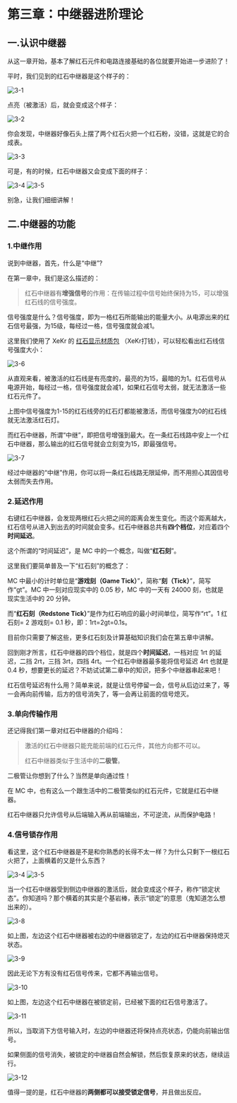# 第三章：中继器进阶理论

## 一.认识中继器

从这一章开始，基本了解红石元件和电路连接基础的各位就要开始进一步进阶了！

平时，我们见到的红石中继器是这个样子的：

![3-1](https://attachment.mcbbs.net/data/myattachment/forum/202309/22/164413xjkijms6k6shzls0.png)

点亮（被激活）后，就会变成这个样子：

![3-2](https://attachment.mcbbs.net/data/myattachment/forum/202309/22/164414dyk55zmgrmv4c8co.png)

你会发现，中继器好像石头上摆了两个红石火把一个红石粉，没错，这就是它的合成表。

![3-3](https://attachment.mcbbs.net/data/myattachment/forum/202309/22/164415v2pb9hhrff29hx9p.png)

可是，有的时候，红石中继器又会变成下面的样子：

![3-4](https://attachment.mcbbs.net/data/myattachment/forum/202309/22/164417kakaar7ai7rw4rk4.png)
![3-5](https://attachment.mcbbs.net/data/myattachment/forum/202309/22/164418rhlmxggyix7xm010.png)

别急，让我们细细讲解！

## 二.中继器的功能

### 1.中继作用


说到中继器，首先，什么是“中继”?

在第一章中，我们是这么描述的：

> 红石中继器有**增强信号**的作用：在传输过程中信号始终保持为15，可以增强红石线的信号强度。

信号强度是什么？信号强度，即为一格红石所能输出的能量大小。从电源出来的红石信号最强，为15级，每经过一格，信号强度就会减1。

这里我们使用了 XeKr 的 [红石显示材质包](https://www.mcbbs.net/thread-823957-1-1.html) （XeKr打钱），可以轻松看出红石线信号强度大小： 

![3-6](https://attachment.mcbbs.net/data/myattachment/forum/202309/22/164419pvxz9dghycphphy4.png)

从直观来看，被激活的红石线是有亮度的，最亮的为15，最暗的为1。红石信号从电源开始，每经过一格，信号强度就会减1，如果红石信号太弱，就无法激活一些红石元件了。

上图中信号强度为1-15的红石线旁的红石灯都能被激活，而信号强度为0的红石线就无法激活红石灯。


而红石中继器，所谓“中继”，即把信号增强到最大。在一条红石线路中安上一个红石中继器，那么输出的红石信号就会立刻变为15，即最强信号。

![3-7](https://attachment.mcbbs.net/data/myattachment/forum/202309/22/164420ja8eem2uu05bmw8u.png)

经过中继器的“中继”作用，你可以将一条红石线路无限延伸，而不用担心其因信号太弱而失去作用。

### 2.延迟作用

右键红石中继器，会发现两根红石火把之间的距离会发生变化。而这个距离越大，红石信号从进入到出去的时间就会变多。红石中继器总共有**四个档位**，对应着四个**时间延迟**。

这个所谓的“时间延迟”，是 MC 中的一个概念，叫做“**红石刻**”。

这里我们要简单普及一下“红石刻”的概念了：

MC 中最小的计时单位是“**游戏刻（Game Tick）**”，简称“**刻（Tick）**”，简写作“gt”。MC 中一刻对应现实中的 0.05 秒，MC 中的一天有 24000 刻，也就是现实生活中的 20 分钟。

而“**红石刻（Redstone Tick）**”是作为红石响应的最小时间单位，简写作“rt”。1 红石刻= 2 游戏刻= 0.1 秒，即：1rt=2gt=0.1s。

目前你只需要了解这些，更多红石刻及计算基础知识我们会在第五章中讲解。

回到刚才所言，红石中继器的四个档位，就是四个**时间延迟**，一档对应 1rt 的延迟，二挡 2rt，三挡 3rt，四挡 4rt。一个红石中继器最多能将信号延迟 4rt 也就是 0.4 秒，想要更长的延迟？不妨试试第二章中的知识，把多个中继器串起来吧！

红石信号延迟有什么用？简单来说，就是让信号停留一会，信号从后边过来了，等一会再向前传输，后方的信号消失了，等一会再让前面的信号熄灭。

### 3.单向传输作用

还记得我们第一章对红石中继器的介绍吗：

> 激活的红石中继器只能充能前端的红石元件，其他方向都不可以。
> 
> 红石中继器类似于生活中的**二极管**。

二极管让你想到了什么？当然是单向通过性！

在 MC 中，也有这么一个跟生活中的二极管类似的红石元件，它就是红石中继器。

红石中继器只允许信号从后端输入再从前端输出，不可逆流，从而保护电路！

### 4.信号锁存作用

看这里，这个红石中继器是不是和你熟悉的长得不太一样？为什么只剩下一根红石火把了，上面横着的又是什么东西？

![3-4](https://attachment.mcbbs.net/data/myattachment/forum/202309/22/164417kakaar7ai7rw4rk4.png)
![3-5](https://attachment.mcbbs.net/data/myattachment/forum/202309/22/164418rhlmxggyix7xm010.png)

当一个红石中继器受到侧边中继器的激活后，就会变成这个样子，称作“锁定状态”。你知道吗？那个横着的其实是个基岩棒，表示“锁定”的意思（鬼知道怎么想出来的）。

![3-8](https://attachment.mcbbs.net/data/myattachment/forum/202309/22/164421zh2gynhhyg3nyhnz.png)

如上图，左边这个红石中继器被右边的中继器锁定了，左边的红石中继器保持熄灭状态。

![3-9](https://attachment.mcbbs.net/data/myattachment/forum/202309/22/164422ekifzgnpn2nf6p6k.png)

因此无论下方有没有红石信号传来，它都不再输出信号。

![3-10](https://attachment.mcbbs.net/data/myattachment/forum/202309/22/164423y03uhz3at3tf3x3x.png)

如上图，左边这个红石中继器在被锁定前，已经被下面的红石信号激活了。

![3-11](https://attachment.mcbbs.net/data/myattachment/forum/202309/22/164424edx525xotfxl3o3o.png)

所以，当取消下方信号输入时，左边的中继器还将保持点亮状态，仍能向前输出信号。

如果侧面的信号消失，被锁定的中继器自然会解锁，然后恢复原来的状态，继续运行。

![3-12](https://attachment.mcbbs.net/data/myattachment/forum/202309/22/164425fxakgdzxbqwpdxrr.png)

值得一提的是，红石中继器的**两侧都可以接受锁定信号**，并且做出反应。